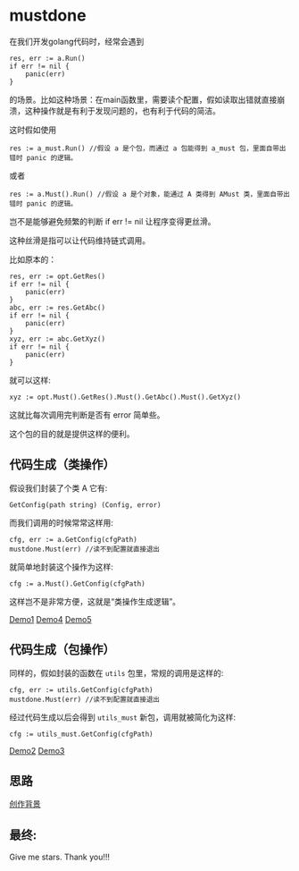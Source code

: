 # mustdone
在我们开发golang代码时，经常会遇到
```
res, err := a.Run()
if err != nil {
    panic(err)
}
```
的场景。比如这种场景：在main函数里，需要读个配置，假如读取出错就直接崩溃，这种操作就是有利于发现问题的，也有利于代码的简洁。

这时假如使用
```
res := a_must.Run() //假设 a 是个包，而通过 a 包能得到 a_must 包，里面自带出错时 panic 的逻辑。
```
或者
```
res := a.Must().Run() //假设 a 是个对象，能通过 A 类得到 AMust 类，里面自带出错时 panic 的逻辑。
``` 
岂不是能够避免频繁的判断 if err != nil 让程序变得更丝滑。

这种丝滑是指可以让代码维持链式调用。

比如原本的：
```
res, err := opt.GetRes()
if err != nil {
    panic(err)
}
abc, err := res.GetAbc()
if err != nil {
    panic(err)
}
xyz, err := abc.GetXyz()
if err != nil {
    panic(err)
}
```
就可以这样:
```
xyz := opt.Must().GetRes().Must().GetAbc().Must().GetXyz()
```
这就比每次调用完判断是否有 error 简单些。

这个包的目的就是提供这样的便利。

## 代码生成（类操作）
假设我们封装了个类 A 它有:
```
GetConfig(path string) (Config, error)
```
而我们调用的时候常常这样用:
```
cfg, err := a.GetConfig(cfgPath)
mustdone.Must(err) //读不到配置就直接退出
```
就简单地封装这个操作为这样:
```
cfg := a.Must().GetConfig(cfgPath)
```
这样岂不是非常方便，这就是“类操作生成逻辑”。

[Demo1](/internal/examples/example1)
[Demo4](/internal/examples/example4)
[Demo5](/internal/examples/example5)

## 代码生成（包操作）
同样的，假如封装的函数在 `utils` 包里，常规的调用是这样的:
```
cfg, err := utils.GetConfig(cfgPath)
mustdone.Must(err) //读不到配置就直接退出
```
经过代码生成以后会得到 `utils_must` 新包，调用就被简化为这样:
```
cfg := utils_must.GetConfig(cfgPath)
```
[Demo2](/internal/examples/example2)
[Demo3](/internal/examples/example3)

## 思路
[创作背景](/internal/docs/CREATION_IDEAS.md)

## 最终:
Give me stars. Thank you!!!
